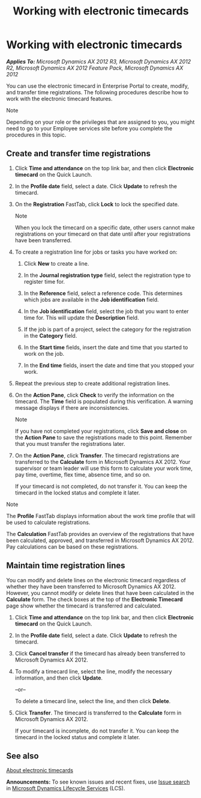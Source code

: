 ﻿---
title: Working with electronic timecards
TOCTitle: Working with electronic timecards
ms:assetid: f81d7e83-8a0d-48de-9033-1625b0975a62
ms:mtpsurl: https://technet.microsoft.com/en-us/library/Hh299227(v=AX.60)
ms:contentKeyID: 36384333
ms.date: 04/18/2014
mtps_version: v=AX.60
f1_keywords:
- JmgEPJobRegistration
- TSTimesheetCreateTimecard
- TSTimesheetListPage
---

# Working with electronic timecards 


_**Applies To:** Microsoft Dynamics AX 2012 R3, Microsoft Dynamics AX 2012 R2, Microsoft Dynamics AX 2012 Feature Pack, Microsoft Dynamics AX 2012_

You can use the electronic timecard in Enterprise Portal to create, modify, and transfer time registrations. The following procedures describe how to work with the electronic timecard features.


> [!NOTE]
> <P>Depending on your role or the privileges that are assigned to you, you might need to go to your Employee services site before you complete the procedures in this topic.</P>



## Create and transfer time registrations

1.  Click **Time and attendance** on the top link bar, and then click **Electronic timecard** on the Quick Launch.

2.  In the **Profile date** field, select a date. Click **Update** to refresh the timecard.

3.  On the **Registration** FastTab, click **Lock** to lock the specified date.
    

    > [!NOTE]
    > <P>When you lock the timecard on a specific date, other users cannot make registrations on your timecard on that date until after your registrations have been transferred.</P>



4.  To create a registration line for jobs or tasks you have worked on:
    
    1.  Click **New** to create a line.
    
    2.  In the **Journal registration type** field, select the registration type to register time for.
    
    3.  In the **Reference** field, select a reference code. This determines which jobs are available in the **Job identification** field.
    
    4.  In the **Job identification** field, select the job that you want to enter time for. This will update the **Description** field.
    
    5.  If the job is part of a project, select the category for the registration in the **Category** field.
    
    6.  In the **Start time** fields, insert the date and time that you started to work on the job.
    
    7.  In the **End time** fields, insert the date and time that you stopped your work.

5.  Repeat the previous step to create additional registration lines.

6.  On the **Action Pane**, click **Check** to verify the information on the timecard. The **Time** field is populated during this verification. A warning message displays if there are inconsistencies.
    

    > [!NOTE]
    > <P>If you have not completed your registrations, click <STRONG>Save and close</STRONG> on the <STRONG>Action Pane</STRONG> to save the registrations made to this point. Remember that you must transfer the registrations later.</P>



7.  On the **Action Pane**, click **Transfer**. The timecard registrations are transferred to the **Calculate** form in Microsoft Dynamics AX 2012. Your supervisor or team leader will use this form to calculate your work time, pay time, overtime, flex time, absence time, and so on.
    
    If your timecard is not completed, do not transfer it. You can keep the timecard in the locked status and complete it later.


> [!NOTE]
> <P>The <STRONG>Profile</STRONG> FastTab displays information about the work time profile that will be used to calculate registrations.</P>
> <P>The <STRONG>Calculation</STRONG> FastTab provides an overview of the registrations that have been calculated, approved, and transferred in Microsoft Dynamics AX 2012. Pay calculations can be based on these registrations.</P>



## Maintain time registration lines

You can modify and delete lines on the electronic timecard regardless of whether they have been transferred to Microsoft Dynamics AX 2012. However, you cannot modify or delete lines that have been calculated in the **Calculate** form. The check boxes at the top of the **Electronic Timecard** page show whether the timecard is transferred and calculated.

1.  Click **Time and attendance** on the top link bar, and then click **Electronic timecard** on the Quick Launch.

2.  In the **Profile date** field, select a date. Click **Update** to refresh the timecard.

3.  Click **Cancel transfer** if the timecard has already been transferred to Microsoft Dynamics AX 2012.

4.  To modify a timecard line, select the line, modify the necessary information, and then click **Update**.
    
    –or–
    
    To delete a timecard line, select the line, and then click **Delete**.

5.  Click **Transfer**. The timecard is transferred to the **Calculate** form in Microsoft Dynamics AX 2012.
    
    If your timecard is incomplete, do not transfer it. You can keep the timecard in the locked status and complete it later.

## See also

[About electronic timecards](about-electronic-timecards.md)

  
**Announcements:** To see known issues and recent fixes, use [Issue search](http://go.microsoft.com/fwlink/?linkid=389258) in [Microsoft Dynamics Lifecycle Services](http://go.microsoft.com/fwlink/?linkid=306505) (LCS).

